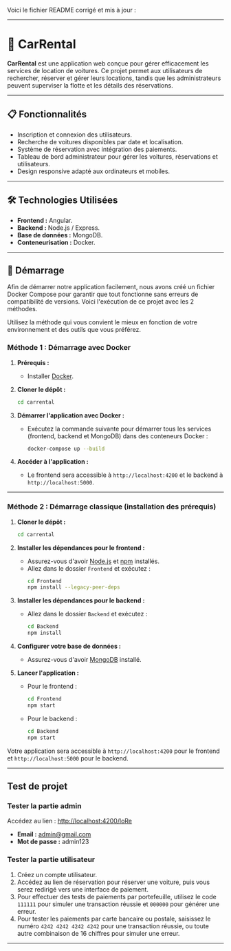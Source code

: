 Voici le fichier README corrigé et mis à jour :

---

# 🚗 CarRental

**CarRental** est une application web conçue pour gérer efficacement les services de location de voitures. Ce projet permet aux utilisateurs de rechercher, réserver et gérer leurs locations, tandis que les administrateurs peuvent superviser la flotte et les détails des réservations.

---

## 📋 Fonctionnalités

- Inscription et connexion des utilisateurs.
- Recherche de voitures disponibles par date et localisation.
- Système de réservation avec intégration des paiements.
- Tableau de bord administrateur pour gérer les voitures, réservations et utilisateurs.
- Design responsive adapté aux ordinateurs et mobiles.

---

## 🛠️ Technologies Utilisées

- **Frontend :** Angular.
- **Backend :** Node.js / Express.
- **Base de données :** MongoDB.
- **Conteneurisation :** Docker.

---

## 🚀 Démarrage

Afin de démarrer notre application facilement, nous avons créé un fichier Docker Compose pour garantir que tout fonctionne sans erreurs de compatibilité de versions. Voici l'exécution de ce projet avec les 2 méthodes.

Utilisez la méthode qui vous convient le mieux en fonction de votre environnement et des outils que vous préférez.

### **Méthode 1 : Démarrage avec Docker**

1. **Prérequis :**
   - Installer [Docker](https://www.docker.com/products/docker-desktop).

2. **Cloner le dépôt :**
   ```bash
   cd carrental
   ```

3. **Démarrer l'application avec Docker :**
   - Exécutez la commande suivante pour démarrer tous les services (frontend, backend et MongoDB) dans des conteneurs Docker :
     ```bash
     docker-compose up --build
     ```

4. **Accéder à l'application :**
   - Le frontend sera accessible à `http://localhost:4200` et le backend à `http://localhost:5000`.

---

### **Méthode 2 : Démarrage classique (installation des prérequis)**

1. **Cloner le dépôt :**
   ```bash
   cd carrental
   ```

2. **Installer les dépendances pour le frontend :**
   - Assurez-vous d'avoir [Node.js](https://nodejs.org/) et [npm](https://www.npmjs.com/) installés.
   - Allez dans le dossier `Frontend` et exécutez :
     ```bash
     cd Frontend
     npm install --legacy-peer-deps
     ```

3. **Installer les dépendances pour le backend :**
   - Allez dans le dossier `Backend` et exécutez :
     ```bash
     cd Backend
     npm install
     ```

4. **Configurer votre base de données :**
   - Assurez-vous d'avoir [MongoDB](https://www.mongodb.com/try/download/community) installé.

5. **Lancer l'application :**
   - Pour le frontend :
     ```bash
     cd Frontend
     npm start
     ```
   - Pour le backend :
     ```bash
     cd Backend
     npm start
     ```

Votre application sera accessible à `http://localhost:4200` pour le frontend et `http://localhost:5000` pour le backend.

---

## Test de projet

### Tester la partie admin
Accédez au lien : [http://localhost:4200/loRe](http://localhost:4200/loRe)
- **Email :** admin@gmail.com
- **Mot de passe :** admin123

### Tester la partie utilisateur
1. Créez un compte utilisateur.
2. Accédez au lien de réservation pour réserver une voiture, puis vous serez redirigé vers une interface de paiement.
3. Pour effectuer des tests de paiements par portefeuille, utilisez le code `111111` pour simuler une transaction réussie et `000000` pour générer une erreur.
4. Pour tester les paiements par carte bancaire ou postale, saisissez le numéro `4242 4242 4242 4242` pour une transaction réussie, ou toute autre combinaison de 16 chiffres pour simuler une erreur.

---

